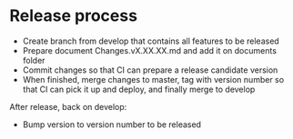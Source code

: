 # Release process

- Create branch from develop that contains all features to be released
- Prepare document Changes.vX.XX.XX.md and add it on documents folder
- Commit changes so that CI can prepare a release candidate version
- When finished, merge changes to master, tag with version number so that CI can pick it up and deploy, and finally merge to develop

After release, back on develop: 
- Bump version to version number to be released
